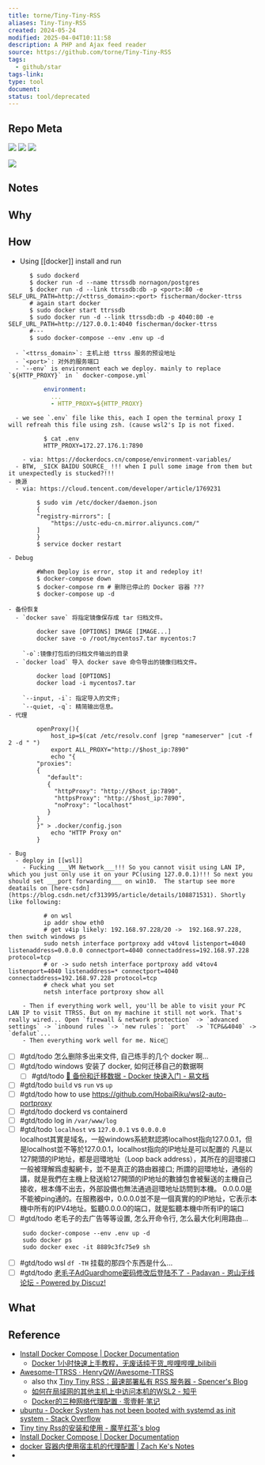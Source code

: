 ```yaml
---
title: torne/Tiny-Tiny-RSS
aliases: Tiny-Tiny-RSS
created: 2024-05-24
modified: 2025-04-04T10:11:58
description: A PHP and Ajax feed reader
source: https://github.com/torne/Tiny-Tiny-RSS
tags:
  - github/star
tags-link: 
type: tool
document: 
status: tool/deprecated
---
```

## Repo Meta

![](https://img.shields.io/github/stars/torne/Tiny-Tiny-RSS?style=for-the-badge&label=stars) ![](https://img.shields.io/github/repo-size/torne/Tiny-Tiny-RSS?style=for-the-badge&label=size) ![](https://img.shields.io/github/created-at/torne/Tiny-Tiny-RSS?style=for-the-badge&label=since)

[![](https://github-readme-stats.vercel.app/api/pin/?username=torne&repo=Tiny-Tiny-RSS&bg_color=00000000)](https://github.com/torne/Tiny-Tiny-RSS)

## Notes


## Why
## How
  - Using [[docker]] install and run
```shell
      $ sudo dockerd
      $ docker run -d --name ttrssdb nornagon/postgres
      $ docker run -d --link ttrssdb:db -p <port>:80 -e SELF_URL_PATH=http://<ttrss_domain>:<port> fischerman/docker-ttrss
      # again start docker
      $ sudo docker start ttrssdb
      $ sudo docker run -d --link ttrssdb:db -p 4040:80 -e SELF_URL_PATH=http://127.0.0.1:4040 fischerman/docker-ttrss
      #---
      $ sudo docker-compose --env .env up -d
```
      - `<ttrss_domain>`: 主机上给 ttrss 服务的预设地址
      - `<port>`: 对外的服务端口
      - `--env` is environment each we deploy. mainly to replace `${HTTP_PROXY}` in ` docker-compose.yml`
```yaml
          environment:
            ...
            - HTTP_PROXY=${HTTP_PROXY}
```
      - we see `.env` file like this, each I open the terminal proxy I will refreah this file using zsh. (cause wsl2's Ip is not fixed.
```she
          $ cat .env
          HTTP_PROXY=172.27.176.1:7890
```
        - via: https://dockerdocs.cn/compose/environment-variables/
      - BTW, _SICK BAIDU SOURCE_ !!! when I pull some image from them but it unexpectedly is stucked?!!!
    - 换源
      - via: https://cloud.tencent.com/developer/article/1769231
```shell
        $ sudo vim /etc/docker/daemon.json
        {
        "registry-mirrors": [
            "https://ustc-edu-cn.mirror.aliyuncs.com/"
        ]
        }
        $ service docker restart
```
    - Debug
```shell
        #When Deploy is error, stop it and redeploy it!
        $ docker-compose down
        $ docker-compose rm # 删除已停止的 Docker 容器 ???
        $ docker-compose up -d
```
    - 备份恢复
      - `docker save` 将指定镜像保存成 tar 归档文件。
```shell
        docker save [OPTIONS] IMAGE [IMAGE...]
        docker save -o /root/mycentos7.tar mycentos:7
```
        `-o`:镜像打包后的归档文件输出的目录
      - `docker load` 导入 docker save 命令导出的镜像归档文件。
```shell
        docker load [OPTIONS]
        docker load -i mycentos7.tar
```
        `--input, -i`: 指定导入的文件;
        `--quiet, -q`: 精简输出信息。
    - 代理
```shell
        openProxy(){
            host_ip=$(cat /etc/resolv.conf |grep "nameserver" |cut -f 2 -d " ")
            export ALL_PROXY="http://$host_ip:7890"
            echo "{
        "proxies":
        {
           "default":
           {
             "httpProxy": "http://$host_ip:7890",
             "httpsProxy": "http://$host_ip:7890",
             "noProxy": "localhost"
           }
        }
        }" > .docker/config.json
            echo "HTTP Proxy on"
        }
```
    - Bug
      - deploy in [[wsl]]
        - Fucking ___VM Network___!!! So you cannot visit using LAN IP, which you just only use it on your PC(using 127.0.0.1)!!! So next you should set ___port forwarding___ on win10.  The startup see more deatails on [here-csdn](https://blog.csdn.net/cf313995/article/details/108871531). Shortly like following:
```shell
          # on wsl
          ip addr show eth0
          # get v4ip likely: 192.168.97.228/20 ->  192.168.97.228, then switch windows ps
          sudo netsh interface portproxy add v4tov4 listenport=4040 listenaddress=0.0.0.0 connectport=4040 connectaddress=192.168.97.228 protocol=tcp
          # or -> sudo netsh interface portproxy add v4tov4 listenport=4040 listenaddress=* connectport=4040 connectaddress=192.168.97.228 protocol=tcp
          # check what you set
          netsh interface portproxy show all
```
        - Then if everything work well, you'll be able to visit your PC LAN IP to visit TTRSS. But on my machine it still not work. That's really wired... Open `firewall & network protection` -> `advanced settings` -> `inbound rules `-> `new rules`: `port`  -> `TCP&&4040` -> `defalut`...
        - Then everything work well for me. Nice🍻
  - [ ] #gtd/todo 怎么删除多出来文件, 自己练手的几个 docker 啊...  
  - [ ] #gtd/todo windows 安装了 docker, 如何迁移自己的数据啊  
    - [ ] #gtd/todo [🎯 备份和迁移数据 - Docker 快速入门 - 易文档](https://docker.easydoc.net/doc/81170005/cCewZWoN/XQEqNjiu)  
  - [ ] #gtd/todo `build` vs `run` vs `up`  
  - [ ] #gtd/todo how to use https://github.com/HobaiRiku/wsl2-auto-portproxy  
  - [ ] #gtd/todo dockerd vs containerd  
  - [ ] #gtd/todo log in `/var/www/log`  
  - [ ] #gtd/todo `localhost` vs `127.0.0.1` vs `0.0.0.0`  
    localhost其實是域名，一般windows系統默認將localhost指向127.0.0.1，但是localhost並不等於127.0.0.1，localhost指向的IP地址是可以配置的
    凡是以127開頭的IP地址，都是迴環地址（Loop back address），其所在的迴環接口一般被理解爲虛擬網卡，並不是真正的路由器接口; 所謂的迴環地址，通俗的講，就是我們在主機上發送給127開頭的IP地址的數據包會被髮送的主機自己接收，根本傳不出去，外部設備也無法通過迴環地址訪問到本機。
    0.0.0.0是不能被ping通的。在服務器中，0.0.0.0並不是一個真實的的IP地址，它表示本機中所有的IPV4地址。監聽0.0.0.0的端口，就是監聽本機中所有IP的端口
  - [ ] #gtd/todo 老毛子的去广告等等设置, 怎么开命令行, 怎么最大化利用路由...  
```
    sudo docker-compose --env .env up -d
    sudo docker ps
    sudo docker exec -it 8889c3fc75e9 sh
```
  - [ ] #gtd/todo wsl `df -TH` 挂载的那四个东西是什么...  
  - [ ] #gtd/todo [老毛子AdGuardhome密码修改后登陆不了 - Padavan - 恩山无线论坛 - Powered by Discuz!](https://www.right.com.cn/forum/thread-1528262-1-1.html)  
## What
## Reference
  - [Install Docker Compose | Docker Documentation](https://docs.docker.com/compose/install/)
    - [Docker 1小时快速上手教程，无废话纯干货_哔哩哔哩_bilibili](https://www.bilibili.com/video/BV11L411g7U1)
  - [Awesome-TTRSS · HenryQW/Awesome-TTRSS](https://github.com/HenryQW/Awesome-TTRSS/blob/main/docs/zh/README.md)
    - also thx [Tiny Tiny RSS：最速部署私有 RSS 服务器 - Spencer's Blog](https://spencerwoo.com/blog/tiny-tiny-rss#an-zhuang-docker-compose)
    - [如何在局域网的其他主机上中访问本机的WSL2 - 知乎](https://zhuanlan.zhihu.com/p/425312804)
    - [Docker的三种网络代理配置 · 零壹軒·笔记](https://note.qidong.name/2020/05/docker-proxy/)
  - [ubuntu - Docker System has not been booted with systemd as init system - Stack Overflow](https://stackoverflow.com/questions/59466250/docker-system-has-not-been-booted-with-systemd-as-init-system)
  - [Tiny tiny Rss的安装和使用 - 魔芋红茶's blog](https://blog.icexmoon.xyz/archives/135.html)
  - [Install Docker Compose | Docker Documentation](https://docs.docker.com/compose/install/)
  - [docker 容器内使用宿主机的代理配置 | Zach Ke's Notes](https://kebingzao.com/2019/02/22/docker-container-proxy/)
-